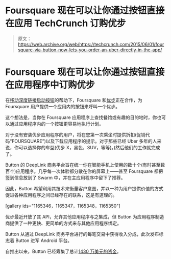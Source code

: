 # Foursquare 现在可以让你通过按钮直接在应用 TechCrunch 订购优步

> 原文：<https://web.archive.org/web/https://techcrunch.com/2015/06/01/foursquare-via-button-now-lets-you-order-an-uber-directly-in-the-app/>

# Foursquare 现在可以让你通过按钮直接在应用程序中订购优步

在[移动深度链接启动按钮](https://web.archive.org/web/20221206013246/https://beta.techcrunch.com/2014/07/10/button/)的帮助下，Foursquare 和[优步](https://web.archive.org/web/20221206013246/https://beta.techcrunch.com/topic/company/uber/)正在合作，为 Foursquare 用户提供一个应用内的按钮来呼叫一个优步。

这个想法是，当你在 Foursquare 应用程序上查找餐馆或有趣的目的地时，你也可以通过应用程序内的一个按钮更容易地执行计划。

对于没有安装优步应用程序的用户，将在您第一次乘坐时提供折扣(促销代码“FOURSQUARE”)以及下载应用程序的提示。对于那些已经 Uber 多年的人来说，你可以选择你的车型(优步 X，黑色，SUV，等等)。)然后他们的工作就完成了。

Button 的 DeepLink 商务平台旨在统一你在智能手机上使用的数十个(有时甚至数百个)应用程序。几乎每一次体验都分散在你的屏幕上——甚至 Foursquare 都把签到信息放到了 Swarm 中，并在主应用程序中留下了推荐。

因此，Button 希望利用其技术来衡量客户意图，并以一种为用户提供价值的方式促进各种应用程序之间已经存在的联系，这是有道理的。

[gallery ids="1165346，1165347，1165348，1165350"]

优步最近开放了其 API，允许其他应用程序与之集成，但 Button 为应用程序制造商提供了一种更快、更简单的方式来与其他应用程序绑定。

Button 从通过 DeepLink 商务平台进行的每笔交易中获得收入分成，此次发布标志着 Button 进军 Android 平台。

自推出以来，Button 已经筹集了总计[1430 万美元的资金](https://web.archive.org/web/20221206013246/https://beta.techcrunch.com/2015/01/22/button-12m-redpoint/)。